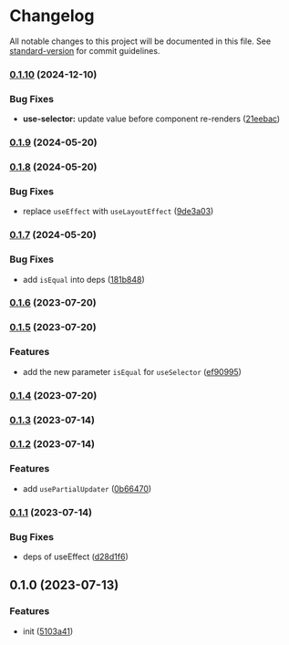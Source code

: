 # Changelog

All notable changes to this project will be documented in this file. See [standard-version](https://github.com/conventional-changelog/standard-version) for commit guidelines.

### [0.1.10](https://github.com/BlackGlory/extra-react-store/compare/v0.1.9...v0.1.10) (2024-12-10)


### Bug Fixes

* **use-selector:** update value before component re-renders ([21eebac](https://github.com/BlackGlory/extra-react-store/commit/21eebac873fdd61dcd83e00360bf505518cd3c53))

### [0.1.9](https://github.com/BlackGlory/extra-react-store/compare/v0.1.8...v0.1.9) (2024-05-20)

### [0.1.8](https://github.com/BlackGlory/extra-react-store/compare/v0.1.7...v0.1.8) (2024-05-20)


### Bug Fixes

* replace `useEffect` with `useLayoutEffect` ([9de3a03](https://github.com/BlackGlory/extra-react-store/commit/9de3a03134cb4058f828bd56c19258214ef9d7de))

### [0.1.7](https://github.com/BlackGlory/extra-react-store/compare/v0.1.6...v0.1.7) (2024-05-20)


### Bug Fixes

* add `isEqual` into deps ([181b848](https://github.com/BlackGlory/extra-react-store/commit/181b848a04a037f75ae1d588445623e10417385d))

### [0.1.6](https://github.com/BlackGlory/extra-react-store/compare/v0.1.5...v0.1.6) (2023-07-20)

### [0.1.5](https://github.com/BlackGlory/extra-react-store/compare/v0.1.4...v0.1.5) (2023-07-20)


### Features

* add the new parameter `isEqual` for `useSelector` ([ef90995](https://github.com/BlackGlory/extra-react-store/commit/ef909952dd90bb84fc6dbce5662413bc668b0151))

### [0.1.4](https://github.com/BlackGlory/extra-react-store/compare/v0.1.3...v0.1.4) (2023-07-20)

### [0.1.3](https://github.com/BlackGlory/extra-react-store/compare/v0.1.2...v0.1.3) (2023-07-14)

### [0.1.2](https://github.com/BlackGlory/extra-react-store/compare/v0.1.1...v0.1.2) (2023-07-14)


### Features

* add `usePartialUpdater` ([0b66470](https://github.com/BlackGlory/extra-react-store/commit/0b6647086f9c95f84e02f23afe51253279106c2b))

### [0.1.1](https://github.com/BlackGlory/extra-react-store/compare/v0.1.0...v0.1.1) (2023-07-14)


### Bug Fixes

* deps of useEffect ([d28d1f6](https://github.com/BlackGlory/extra-react-store/commit/d28d1f6a9fe10cd3153d33c3ad4ae3b33257dae3))

## 0.1.0 (2023-07-13)


### Features

* init ([5103a41](https://github.com/BlackGlory/extra-react-store/commit/5103a412f5e29d6ddea3da3e95a0a421336e6e22))
